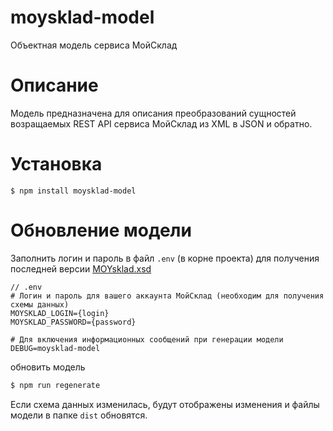 moysklad-model
==============

Объектная модель сервиса МойСклад

# Описание

Модель предназначена для описания преобразований сущностей возращаемых REST API сервиса МойСклад из XML в JSON и обратно.

# Установка

```
$ npm install moysklad-model
```

# Обновление модели

Заполнить логин и пароль в файл `.env` (в корне проекта) для получения последней версии [MOYsklad.xsd](https://online.moysklad.ru/exchange/schema/MOYsklad.xsd)

```
// .env
# Логин и пароль для вашего аккаунта МойСклад (необходим для получения схемы данных)
MOYSKLAD_LOGIN={login}
MOYSKLAD_PASSWORD={password}

# Для включения информационных сообщений при генерации модели
DEBUG=moysklad-model
```

обновить модель

```bash
$ npm run regenerate
```

Если схема данных изменилась, будут отображены изменения и файлы модели в папке `dist` обновятся.
